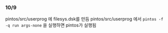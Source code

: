 ### 10/9
pintos/src/userprog 에 filesys.dsk를 만듬
pintos/src/userprog 에서 ```pintos -f -q run args-none``` 을 실행하면 pintos가 실행됨
